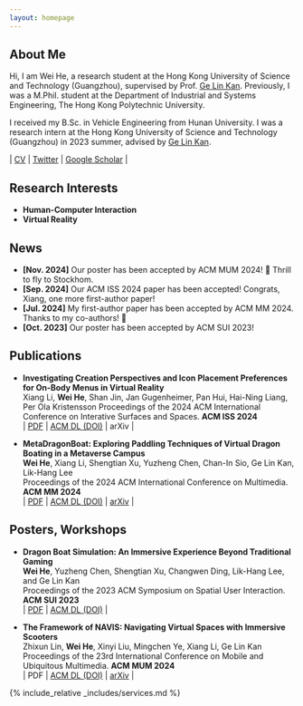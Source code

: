```yaml
---
layout: homepage
---
```


## About Me

Hi, I am Wei He, a research student at the Hong Kong University of Science and Technology (Guangzhou), supervised by Prof. [Ge Lin Kan](https://facultyprofiles.hkust-gz.edu.cn/faculty-personal-page/KAN-GeLin/gelin). Previously, I was a M.Phil. student at the Department of Industrial and Systems Engineering, The Hong Kong Polytechnic University.

I received my B.Sc. in Vehicle Engineering from Hunan University. I was a research intern at the Hong Kong University of Science and Technology (Guangzhou) in 2023 summer, advised by [Ge Lin Kan](https://facultyprofiles.hkust-gz.edu.cn/faculty-personal-page/KAN-GeLin/gelin).

\| <a href="./assets/files/Wei_He_CV.pdf">CV</a> \| [Twitter](https://twitter.com/will_weihe) \| [Google Scholar](https://scholar.google.com/citations?user=V2x6UVQAAAAJ&hl) \|

## Research Interests

- **Human-Computer Interaction** 
- **Virtual Reality**

## News

- **[Nov. 2024]** Our poster has been accepted by ACM MUM 2024! 🎉 Thrill to fly to Stockhom.
- **[Sep. 2024]** Our ACM ISS 2024 paper has been accepted! Congrats, Xiang, one more first-author paper!
- **[Jul. 2024]** My first-author paper has been accepted by ACM MM 2024. Thanks to my co-authors! 🎉
- **[Oct. 2023]** Our poster has been accepted by ACM SUI 2023!

## Publications

- **Investigating Creation Perspectives and Icon Placement Preferences for On-Body Menus in Virtual Reality**
  <br>
 Xiang Li, **Wei He**, Shan Jin, Jan Gugenheimer, Pan Hui, Hai-Ning Liang, Per Ola Kristensson
  Proceedings of the 2024 ACM International Conference on Interative Surfaces and Spaces. **ACM ISS 2024**
  <br>
 \| <a href="./assets/files/ISS24_OnBodyMenu.pdf">PDF</a> \| [ACM DL (DOI)](https://dl.acm.org/doi/10.1145/3698136) \| arXiv \|

- **MetaDragonBoat: Exploring Paddling Techniques of Virtual Dragon Boating in a Metaverse Campus**
  <br>
  **Wei He**, Xiang Li, Shengtian Xu, Yuzheng Chen, Chan-In Sio, Ge Lin Kan, Lik-Hang Lee
  <br>
  Proceedings of the 2024 ACM International Conference on Multimedia. **ACM MM 2024**
  <br>
 \| <a href="./assets/files/MM24_MetaDragonBoat.pdf">PDF</a> \| [ACM DL (DOI)](https://doi.org/10.1145/3664647.3681078) \| [arXiv](https://arxiv.org/abs/2408.04013) \|

## Posters, Workshops
- **Dragon Boat Simulation: An Immersive Experience Beyond Traditional Gaming**
  <br>
  **Wei He**, Yuzheng Chen, Shengtian Xu, Changwen Ding, Lik-Hang Lee, and Ge Lin Kan
  <br>
  Proceedings of the 2023 ACM Symposium on Spatial User Interaction. **ACM SUI 2023**
  <br>
  \| <a href="./assets/files/SUI_poster.pdf">PDF</a> \| [ACM DL (DOI)](https://doi.org/10.1145/3607822.3618022) \|

- **The Framework of NAVIS: Navigating Virtual Spaces with Immersive Scooters**
  <br>
  Zhixun Lin, **Wei He**, Xinyi Liu, Mingchen Ye, Xiang Li, Ge Lin Kan
  <br>
  Proceedings of the 23rd International Conference on Mobile and Ubiquitous Multimedia. **ACM MUM 2024**
  <br>
  \| PDF \| [ACM DL (DOI)](https://doi.org/10.1145/3701571.3703381) \| [arXiv](http://arxiv.org/abs/2411.05569) \|

<!-- {% include_relative _includes/publications.md %} -->

{% include_relative _includes/services.md %}
